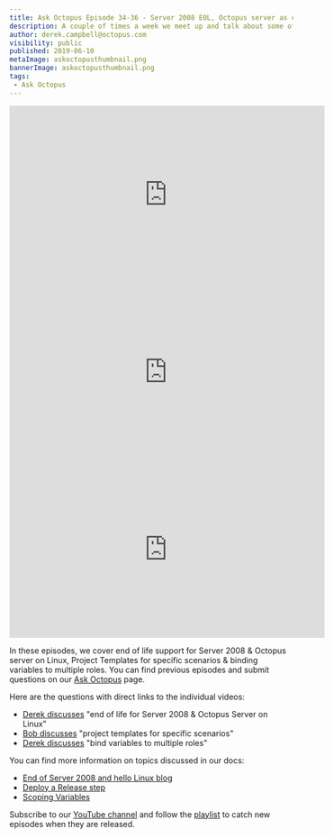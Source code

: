 ```yaml
---
title: Ask Octopus Episode 34-36 - Server 2008 EOL, Octopus server as cattle & Active Directory breaking changes. 
description: A couple of times a week we meet up and talk about some of the most interesting questions we have received and how we went about solving them.
author: derek.campbell@octopus.com
visibility: public
published: 2019-06-10
metaImage: askoctopusthumbnail.png
bannerImage: askoctopusthumbnail.png
tags:
 - Ask Octopus
---
```


<iframe width="560" height="315" src="https://www.youtube.com/embed/z_ayNV2yb0w" frameborder="0" allowfullscreen></iframe>
<iframe width="560" height="315" src="https://www.youtube.com/embed/KQRQ3DSyMkg" frameborder="0" allowfullscreen></iframe>
<iframe width="560" height="315" src="https://www.youtube.com/embed/vMoRq58AwuE" frameborder="0" allowfullscreen></iframe>

In these episodes, we cover end of life support for Server 2008 & Octopus server on Linux, Project Templates for specific scenarios & binding variables to multiple roles. You can find previous episodes and submit questions on our [Ask Octopus](https://hello.octopus.com/ask-octopus) page.

Here are the questions with direct links to the individual videos:

- [Derek discusses](https://www.youtube.com/watch?v=z_ayNV2yb0w) "end of life for Server 2008 & Octopus Server on Linux"
- [Bob discusses](https://www.youtube.com/watch?v=KQRQ3DSyMkg) "project templates for specific scenarios"
- [Derek discusses](https://www.youtube.com/watch?v=vMoRq58AwuE) "bind variables to multiple roles"

You can find more information on topics discussed in our docs:

- [End of Server 2008 and hello Linux blog](https://octopus.com/blog/windows-server-2008-eol-hello-linux)
- [Deploy a Release step](https://octopus.com/docs/deployment-process/projects/coordinating-multiple-projects/deploy-release-step)
- [Scoping Variables](https://octopus.com/docs/deployment-process/variables#Scopingvariables-Scopespecificity)

Subscribe to our [YouTube channel](https://www.youtube.com/channel/UCURDSDCwx9ZiCMcLdc8d6Uw?sub_confirmation=1) and follow the [playlist](https://www.youtube.com/playlist?list=PLAGskdGvlaw3-cd9rPiwhwfUo7kDGnOBh) to catch new episodes when they are released.